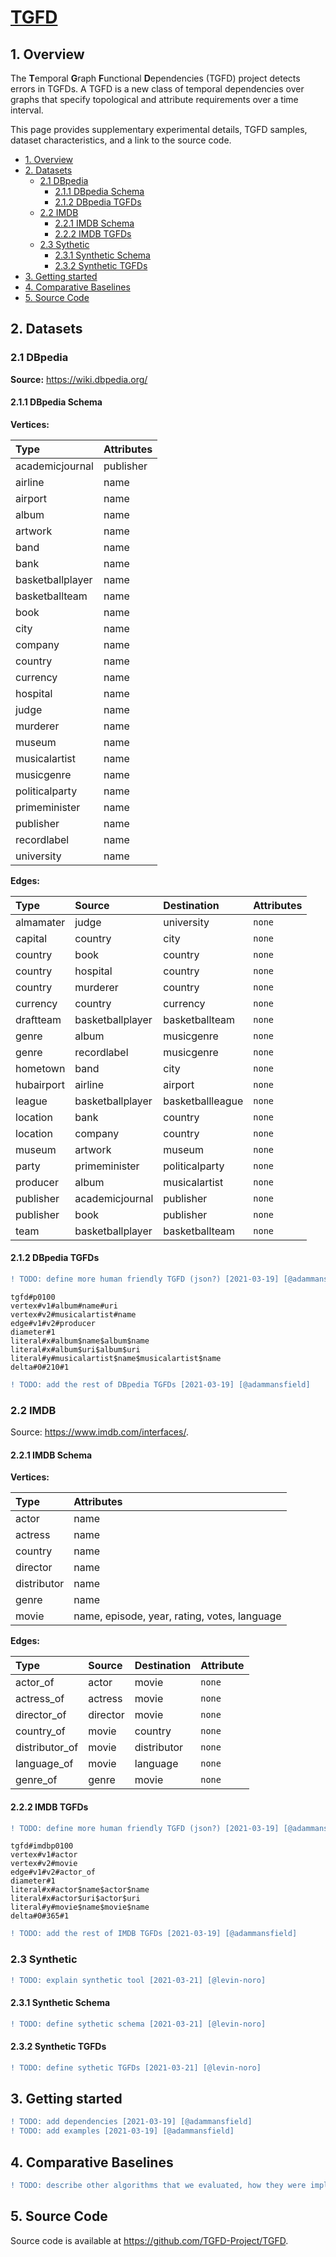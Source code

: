 # [TGFD](https://tgfd-project.github.io/TGFD/)

[comment]: # (Use HTML to define headers so that Github and Github Pages will have the same header IDs)
[comment]: # (E.g. For "# 1. Overview", Github generates id="1-overview" and Github Pages generates id="overview")
[comment]: # (Must use Gitub's generated id to be consistent between Github and Github Pages because Github will override it")

<h2 id="1-overview">1. Overview</h2>

The **T**emporal **G**raph **F**unctional **D**ependencies (TGFD) project detects errors in TGFDs. A TGFD is a new class of temporal dependencies over graphs that specify topological and attribute requirements over a time interval.

This page provides supplementary experimental details, TGFD samples, dataset characteristics, and a link to the source code.

* [1. Overview](#1-overview)
* [2. Datasets](#2-datasets)
  + [2.1 DBpedia](#21-dbpedia)
    - [2.1.1 DBpedia Schema](#211-dbpedia-schema)
    - [2.1.2 DBpedia TGFDs](#212-dbpedia-tgfds)
  + [2.2 IMDB](#22-imdb)
    - [2.2.1 IMDB Schema](#221-imdb-schema)
    - [2.2.2 IMDB TGFDs](#222-imdb-tgfds)
  + [2.3 Sythetic](#23-sythetic)
    - [2.3.1 Synthetic Schema](#231-synthetic-schema)
    - [2.3.2 Synthetic TGFDs](#232-synthetic-tgfds)
* [3. Getting started](#3-getting-started)
* [4. Comparative Baselines](#4-comparative-baselines)
* [5. Source Code](#5-source-code)

<h2 id="2-datasets">2. Datasets</h2>

<h3 id="21-dbpedia">2.1 DBpedia</h3>

**Source:** https://wiki.dbpedia.org/

<h4 id="211-dbpedia-schema">2.1.1 DBpedia Schema</h4>

**Vertices:**

| Type             | Attributes |
| :--------------- | :--------- |
| academicjournal  | publisher  |
| airline          | name       |
| airport          | name       |
| album            | name       |
| artwork          | name       |
| band             | name       |
| bank             | name       |
| basketballplayer | name       |
| basketballteam   | name       |
| book             | name       |
| city             | name       |
| company          | name       |
| country          | name       |
| currency         | name       |
| hospital         | name       |
| judge            | name       |
| murderer         | name       |
| museum           | name       |
| musicalartist    | name       |
| musicgenre       | name       |
| politicalparty   | name       |
| primeminister    | name       |
| publisher        | name       |
| recordlabel      | name       |
| university       | name       |


**Edges:**

| Type       | Source           | Destination      | Attributes |
| :--------- | :--------------- | :--------------- | :--------- |
| almamater  | judge            | university       | `none`     |
| capital    | country          | city             | `none`     |
| country    | book             | country          | `none`     |
| country    | hospital         | country          | `none`     |
| country    | murderer         | country          | `none`     |
| currency   | country          | currency         | `none`     |
| draftteam  | basketballplayer | basketballteam   | `none`     |
| genre      | album            | musicgenre       | `none`     |
| genre      | recordlabel      | musicgenre       | `none`     |
| hometown   | band             | city             | `none`     |
| hubairport | airline          | airport          | `none`     |
| league     | basketballplayer | basketballleague | `none`     |
| location   | bank             | country          | `none`     |
| location   | company          | country          | `none`     |
| museum     | artwork          | museum           | `none`     |
| party      | primeminister    | politicalparty   | `none`     |
| producer   | album            | musicalartist    | `none`     |
| publisher  | academicjournal  | publisher        | `none`     |
| publisher  | book             | publisher        | `none`     |
| team       | basketballplayer | basketballteam   | `none`     |

<h4 id="212-dbpedia-tgfds">2.1.2 DBpedia TGFDs</h4>

```diff
! TODO: define more human friendly TGFD (json?) [2021-03-19] [@adammansfield]
```

```
tgfd#p0100
vertex#v1#album#name#uri
vertex#v2#musicalartist#name
edge#v1#v2#producer
diameter#1
literal#x#album$name$album$name
literal#x#album$uri$album$uri
literal#y#musicalartist$name$musicalartist$name
delta#0#210#1
```

```diff
! TODO: add the rest of DBpedia TGFDs [2021-03-19] [@adammansfield]
```

<h3 id="22-imdb">2.2 IMDB</h3>

Source: https://www.imdb.com/interfaces/.

<h4 id="221-imdb-schema">2.2.1 IMDB Schema</h4>

**Vertices:**

| Type        | Attributes                                   |
| :---------- | :------------------------------------------- |
| actor       | name                                         |
| actress     | name                                         |
| country     | name                                         |
| director    | name                                         |
| distributor | name                                         |
| genre       | name                                         |
| movie       | name, episode, year, rating, votes, language |

**Edges:**

| Type           | Source   | Destination | Attribute  |
| :------------- | :------- | :---------- | :--------- |
| actor_of       | actor    | movie       | `none`     |
| actress_of     | actress  | movie       | `none`     |
| director_of    | director | movie       | `none`     |
| country_of     | movie    | country     | `none`     |
| distributor_of | movie    | distributor | `none`     |
| language_of    | movie    | language    | `none`     |
| genre_of       | genre    | movie       | `none`     |

<h4 id="222-imdb-tgfds">2.2.2 IMDB TGFDs</h4>

```diff
! TODO: define more human friendly TGFD (json?) [2021-03-19] [@adammansfield]
```

```
tgfd#imdbp0100
vertex#v1#actor
vertex#v2#movie
edge#v1#v2#actor_of
diameter#1
literal#x#actor$name$actor$name
literal#x#actor$uri$actor$uri
literal#y#movie$name$movie$name
delta#0#365#1
```

```diff
! TODO: add the rest of IMDB TGFDs [2021-03-19] [@adammansfield]
```

<h3 id="23-synthetic">2.3 Synthetic</h3>

```diff
! TODO: explain synthetic tool [2021-03-21] [@levin-noro]
```

<h4 id="231-synthetic-schema">2.3.1 Synthetic Schema</h4>

```diff
! TODO: define sythetic schema [2021-03-21] [@levin-noro]
```

<h4 id="232-synthetic-tgfds">2.3.2 Synthetic TGFDs</h4>

```diff
! TODO: define sythetic TGFDs [2021-03-21] [@levin-noro]
```

<h2 id="3-getting-started">3. Getting started</h2>

```diff
! TODO: add dependencies [2021-03-19] [@adammansfield]
! TODO: add examples [2021-03-19] [@adammansfield]
```

<h2 id="4-comparative-baselines">4. Comparative Baselines</h2>

```diff
! TODO: describe other algorithms that we evaluated, how they were implemented and configured. Provide the source code link of their implementation [2021-03-21] [@adammansfield]
```

<h2 id="5-source-code">5. Source Code</h2>

Source code is available at https://github.com/TGFD-Project/TGFD.
